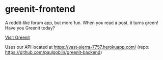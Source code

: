 # greenit-frontend

A reddit-like forum app, but more fun. When you read a post, it turns green! Have you Greenit today?

[Visit Greenit](http://paulgoblin.github.io/greenit-frontend/)

Uses our API located at https://vast-sierra-7757.herokuapp.com/ (repo: https://github.com/paulgoblin/greenit-backend)
